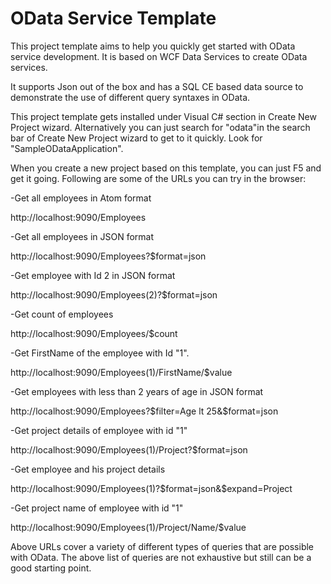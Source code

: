 OData Service Template
====================

This project template aims to help you quickly get started with OData service development. It is based on WCF Data Services to create OData services.

It supports Json out of the box and has a SQL CE based data source to demonstrate the use of different query syntaxes in OData.

This project template gets installed under Visual C# section in Create New Project wizard. Alternatively you can just search for "odata"in the search bar of Create New Project wizard to get to it quickly. Look for "SampleODataApplication".

When you create a new project based on this template, you can just F5 and get it going. Following are some of the URLs you can try in the browser:

-Get all employees in Atom format

 http://localhost:9090/Employees

-Get all employees in JSON format

http://localhost:9090/Employees?$format=json

-Get employee with Id 2 in JSON format

http://localhost:9090/Employees(2)?$format=json

-Get count of employees

http://localhost:9090/Employees/$count

-Get FirstName of the employee with Id "1".

http://localhost:9090/Employees(1)/FirstName/$value

-Get employees with less than 2 years of age in JSON format

http://localhost:9090/Employees?$filter=Age lt 25&$format=json

-Get project details of employee with id "1"

http://localhost:9090/Employees(1)/Project?$format=json

-Get employee and his project details

http://localhost:9090/Employees(1)?$format=json&$expand=Project

-Get project name of employee with id "1"

http://localhost:9090/Employees(1)/Project/Name/$value

 

Above URLs cover a variety of different types of queries that are possible with OData. The above list of queries are not exhaustive but still can be a good starting point.
